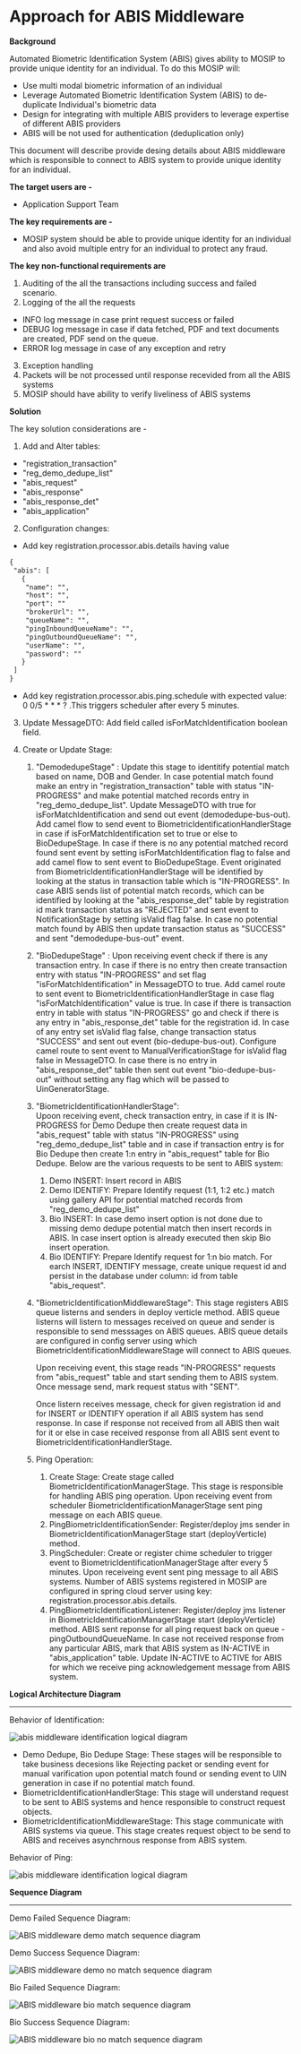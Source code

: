# Approach for ABIS Middleware 


**Background**

Automated Biometric Identification System (ABIS) gives ability to MOSIP to provide unique identity for an individual. To do this MOSIP will:
- Use multi modal biometric information of an individual
- Leverage Automated Biometric Identification System (ABIS) to de-duplicate Individual's biometric data
- Design for integrating with multiple ABIS providers to leverage expertise of different ABIS providers
- ABIS will be not used for authentication (deduplication only)

This document will describe provide desing details about ABIS middleware which is responsible to connect to ABIS system to provide unique identity for an individual. 

**The target users are -**

- Application Support Team

**The key requirements are -**
-	MOSIP system should be able to provide unique identity for an individual and also avoid multiple entry for an individual to protect any fraud.

**The key non-functional requirements are**
1.	Auditing of the all the transactions including success and failed scenario.
2.	Logging of the all the requests
- 	INFO log message in case print request success or failed
- 	DEBUG log message in case if data fetched, PDF and text documents are created, PDF send on the queue.
- 	ERROR log message in case of any exception and retry
3.	Exception handling
4. Packets will be not processed until response recevided from all the ABIS systems
5. MOSIP should have ability to verify liveliness of ABIS systems



**Solution**

The key solution considerations are -
1.	Add and Alter tables:
- 	"registration_transaction"
-	"reg_demo_dedupe_list"
- 	"abis_request"
- 	"abis_response"
- 	"abis_response_det"
-	"abis_application"

2.	Configuration changes:
- 	Add key registration.processor.abis.details having value 
```html
{
 "abis": [
   {
    "name": "", 
    "host": "",
    "port": ""
    "brokerUrl": "",
    "queueName": "",
    "pingInboundQueueName": "",
    "pingOutboundQueueName": "",
    "userName": "",
    "password": ""
   }
 ]
}
```
- Add key registration.processor.abis.ping.schedule with expected value: 
0 0/5 * * * ?  .This triggers scheduler after every 5 minutes.
3.	Update MessageDTO: Add field called isForMatchIdentification boolean field.

4.	Create or Update Stage:
	1. "DemodedupeStage" : 
	Update this stage to identitify potential match based on name, DOB and Gender. In case potential match found make an entry in "registration_transaction" table with status "IN-PROGRESS" and make potential matched records entry in "reg_demo_dedupe_list". Update MessageDTO with true for isForMatchIdentification and send out event (demodedupe-bus-out). Add camel flow to send event to BiometricIdentificationHandlerStage in case if isForMatchIdentification set to true or else to BioDedupeStage.
	In case if there is no any potential matched record found sent event by setting isForMatchIdentification flag to false and add camel flow to sent event to BioDedupeStage.
	Event originated from BiometricIdentificationHandlerStage will be identified by looking at the status in transaction table which is "IN-PROGRESS". In case ABIS sends list of potential match records, which can be identified by looking at the "abis_response_det" table by registration id mark transaction status as "REJECTED" and sent event to NotificationStage by setting isValid flag false. In case no potential match found by ABIS then update transaction status as "SUCCESS" and sent "demodedupe-bus-out" event.

	1. "BioDedupeStage" : Upon receiving event check if there is any transaction entry. In case if there is no entry then create transaction entry with status "IN-PROGRESS" and set flag "isForMatchIdentification" in MessageDTO to true. Add camel route to sent event to BiometricIdentificationHandlerStage in case flag "isForMatchIdentification" value is true.
	In case if there is transaction entry in table with status "IN-PROGRESS" go and check if there is any entry in "abis_response_det" table for the registration id. In case of any entry set isValid flag false, change transaction status "SUCCESS" and sent out event (bio-dedupe-bus-out). Configure camel route to sent event to ManualVerificationStage for isValid flag false in MessageDTO. In case there is no entry in "abis_response_det" table then sent out event "bio-dedupe-bus-out" without setting any flag which will be passed to UinGeneratorStage.

	1. "BiometricIdentificationHandlerStage":  
	Upoon receiving event, check transaction entry, in case if it is IN-PROGRESS for Demo Dedupe then create request data in "abis_request" table with status "IN-PROGRESS" using "reg_demo_dedupe_list" table and in case if transaction entry is for Bio Dedupe then create 1:n entry in "abis_request" table for Bio Dedupe. Below are the various requests to be sent to ABIS system:
		1. Demo INSERT: Insert record in ABIS
		1. Demo IDENTIFY: Prepare Identify request (1:1, 1:2 etc.) match using gallery API for potential matched records from "reg_demo_dedupe_list"
		1. Bio INSERT: In case demo insert option is not done due to missing demo dedupe potential match then insert records in ABIS. In case insert option is already executed then skip Bio insert operation.
		1. Bio IDENTIFY: Prepare Identify request for 1:n bio match.
		For earch INSERT, IDENTIFY message, create unique request id and persist in the database under column: id from table "abis_request".

	1. "BiometricIdentificationMiddlewareStage": 
		This stage registers ABIS queue listerns and senders in deploy verticle method. ABIS queue listerns will listern to messages received on queue and sender is responsible to send messsages on ABIS queues. ABIS queue details are configured in config server using which BiometricIdentificationMiddlewareStage will connect to ABIS queues.

		Upon receiving event, this stage reads "IN-PROGRESS" requests from "abis_request" table and start sending them to ABIS system.
		Once message send, mark request status with "SENT".

		Once listern receives message, check for given registration id and for INSERT or IDENTIFY operation if all ABIS system has send response.
		In case if response not received from all ABIS then wait for it or else in case received response from all ABIS sent event to BiometricIdentificationHandlerStage.

	1. Ping Operation:
		1. Create Stage: Create stage called BiometricIdentificationManagerStage. This stage is responsible for handling ABIS ping operation. Upon receiving event from scheduler BiometricIdentificationManagerStage sent ping message on each ABIS queue. 
		1. PingBiometricIdentificationSender: Register/deploy jms sender in BiometricIdentificationManagerStage start (deployVerticle) method. 
		1. PingScheduler: Create or register chime scheduler to trigger event to BiometricIdentificationManagerStage  after every 5 minutes. Upon receiveing event sent ping message to all ABIS systems. Number of ABIS systems registered in MOSIP are configured in spring cloud server using key: registration.processor.abis.details. 
		1. PingBiometricIdentificationListener: Register/deploy jms listener in BiometricIdentificationManagerStage start (deployVerticle) method. ABIS sent reponse for all ping request back on queue - pingOutboundQueueName. In case not received response from any particular ABIS, mark that ABIS system as IN-ACTIVE in "abis_application" table. Update IN-ACTIVE to ACTIVE for ABIS for which we receive ping acknowledgement message from ABIS system.



**Logical Architecture Diagram**

------------

Behavior of Identification:

![abis middleware identification logical diagram](_images/reproc_abis_middleware_logical_arch_diagram.png)

- Demo Dedupe, Bio Dedupe Stage: These stages will be responsible to take business decesions like Rejecting packet or sending event for manual varification upon potential match found or sending event to UIN generation in case if no potential match found.
- BiometricIdentificationHandlerStage: This stage will understand request to be sent to ABIS systems and hence responsible to construct request objects.
- BiometricIdentificationMiddlewareStage: This stage communicate with ABIS systems via queue. This stage creates request object to be send to ABIS and receives asynchrnous response from ABIS system.


Behavior of Ping:

![abis middleware identification logical diagram](_images/reproc_abis_middleware_ping_logical_arch_diagram.png)


**Sequence Diagram**

------------


Demo Failed Sequence Diagram:

![ABIS middleware demo match sequence diagram](_images/abis_middleware_demo_match_seq_diagram.png)


Demo Success Sequence Diagram:

![ABIS middleware demo no match sequence diagram](_images/abis_middleware_demo_no_match_seq_diagram.png)

Bio Failed Sequence Diagram:

![ABIS middleware bio match sequence diagram](_images/abis_middleware_bio_match_seq_diagram.png)

Bio Success Sequence Diagram:

![ABIS middleware bio no match sequence diagram](_images/abis_middleware_bio_no_match_seq_diagram.png)